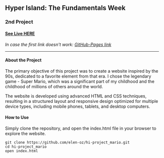 ## Hyper Island: The Fundamentals Week

### 2nd Project

#### [See Live HERE](https://serene-bombolone-46fa8a.netlify.app/)

_In case the first link doesn't work:_
_[GitHub-Pages link](https://elen-oz.github.io/hi-project_mario/)_

---

#### About the Project

The primary objective of this project was to create a website inspired by the 90s, dedicated to a favorite element from that era. I chose the legendary game - Super Mario, which was a significant part of my childhood and the childhood of millions of others around the world.

The website is developed using advanced HTML and CSS techniques, resulting in a structured layout and responsive design optimized for multiple device types, including mobile phones, tablets, and desktop computers.

#### How to Use

Simply clone the repository, and open the index.html file in your browser to explore the website.

```
git clone https://github.com/elen-oz/hi-project_mario.git
cd hi-project_mario
open index.html
```
